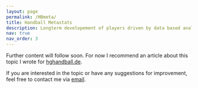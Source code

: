 ```yaml
---
layout: page
permalink: /HBmeta/
title: Handball Metastats
description: Longterm developement of players driven by data based analysis
nav: true
nav_order: 3
---
```

Further content will follow soon. For now I recommend an article about this topic I wrote for [hghandball.de](https://www.hghandball.de/saisonbericht-mal-anders/).

If you are interested in the topic or have any suggestions for improvement, feel free to contact me via [email](lucas.schmitt@hghandball.de).